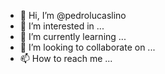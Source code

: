 - 👋 Hi, I’m @pedrolucaslino
- 👀 I’m interested in ...
- 🌱 I’m currently learning ...
- 💞️ I’m looking to collaborate on ...
- 📫 How to reach me ...

<!---
pedrolucaslino/pedrolucaslino is a ✨ special ✨ repository because its `README.md` (this file) appears on your GitHub profile.
You can click the Preview link to take a look at your changes.
--->
